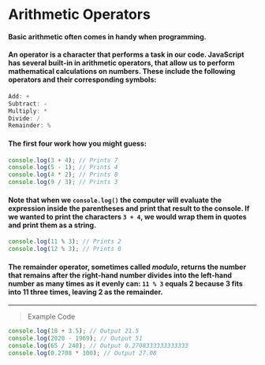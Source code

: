 # **Arithmetic Operators**

#### Basic arithmetic often comes in handy when programming.

#### An operator is a character that performs a task in our code. JavaScript has several built-in in arithmetic operators, that allow us to perform mathematical calculations on numbers. These include the following operators and their corresponding symbols:

```js
Add: +
Subtract: -
Multiply: *
Divide: /
Remainder: %
```
#### The first four work how you might guess:
```js
console.log(3 + 4); // Prints 7
console.log(5 - 1); // Prints 4
console.log(4 * 2); // Prints 8
console.log(9 / 3); // Prints 3
```
#### Note that when we `console.log()` the computer will evaluate the expression inside the parentheses and print that result to the console. If we wanted to print the characters `3 + 4`, we would wrap them in quotes and print them as a string.
```js
console.log(11 % 3); // Prints 2
console.log(12 % 3); // Prints 0
```
#### The remainder operator, sometimes called *modulo*, returns the number that remains after the right-hand number divides into the left-hand number as many times as it evenly can: `11 % 3` equals 2 because 3 fits into 11 three times, leaving 2 as the remainder.
---
> Example Code
```js
console.log(18 + 3.5); // Output 21.5
console.log(2020 - 1969); // Output 51
console.log(65 / 240); // Output 0.2708333333333333
console.log(0.2708 * 100); // Output 27.08
```
